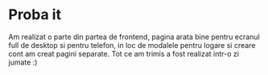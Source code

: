 # Proba it
Am realizat o parte din partea de frontend, pagina arata bine pentru ecranul full de desktop si pentru telefon, in loc de modalele pentru logare si creare cont am creat pagini separate.
Tot ce am trimis a fost realizat intr-o zi jumate :)